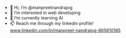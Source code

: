 - 👋 Hi, I’m @manpreetnandrajog
- 👀 I’m interested in web developing
- 🌱 I’m currently learning AI
- 📫 Reach me through my linkedin profile! www.linkedin.com/in/manpreet-nandrajog-865610185 

<!---
manpreetnandrajog/manpreetnandrajog is a ✨ special ✨ repository because its `README.md` (this file) appears on your GitHub profile.
You can click the Preview link to take a look at your changes.
--->

